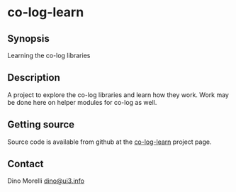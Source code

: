 # co-log-learn


## Synopsis

Learning the co-log libraries


## Description

A project to explore the co-log libraries and learn how they work. Work may be
done here on helper modules for co-log as well.


## Getting source

Source code is available from github at the [co-log-learn](https://github.com/dino-iog/co-log-learn) project page.


## Contact

Dino Morelli <dino@ui3.info>
